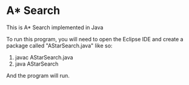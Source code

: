 # A* Search

This is A* Search implemented in Java

To run this program, you will need to open the Eclipse IDE and create a package called "AStarSearch.java" like so: 

  1. javac AStarSearch.java
  2. java AStarSearch

And the program will run.
